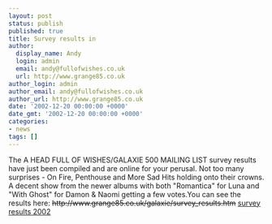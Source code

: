 ```yaml
---
layout: post
status: publish
published: true
title: Survey results in
author:
  display_name: Andy
  login: admin
  email: andy@fullofwishes.co.uk
  url: http://www.grange85.co.uk
author_login: admin
author_email: andy@fullofwishes.co.uk
author_url: http://www.grange85.co.uk
date: '2002-12-20 00:00:00 +0000'
date_gmt: '2002-12-20 00:00:00 +0000'
categories:
- news
tags: []
---
```

<p>The A HEAD FULL OF WISHES/GALAXIE 500 MAILING LIST survey results have just been compiled and are online for your perusal. Not too many surprises - On Fire, Penthouse and More Sad Hits holding onto their crowns. A decent show from the newer albums with both "Romantica" for Luna and "With Ghost" for Damon & Naomi getting a few votes.You can see the results here: <del datetime="2012-12-23T11:32:18+00:00">http://www.grange85.co.uk/galaxie/survey_results.htm</del> <ins datetime="2012-12-23T11:32:18+00:00"><a href="https://docs.google.com/spreadsheet/ccc?key=0AvVnJzEnLB7fdDJLdWlfZkdIc2tfQTFRd1ROeXZ6N2c">survey results 2002</a></ins></p>
